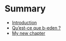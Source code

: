 # Summary

* [Introduction](intro.md)
* [Qu’est-ce que b-eden ?](what_beden)
* [My new chapter](my_new_chapter.md)

